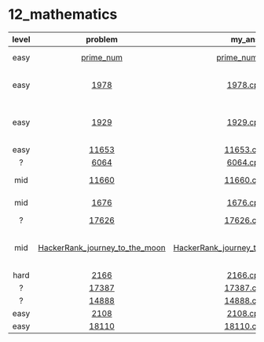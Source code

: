 # 12_mathematics
| level | problem | my_ans | hint |
| :--: | :--: | :--: | :--: |
| easy | [prime_num](https://www.acmicpc.net/problem/prime_num) | [prime_num.cpp](./prime_num/prime_num.cpp) | be caution for i = 2~ |
| easy | [1978](https://www.acmicpc.net/problem/1978) | [1978.cpp](./1978/1978.cpp) | be cuation for i * i <= num not < num |
| easy | [1929](https://www.acmicpc.net/problem/1929) | [1929.cpp](./1929/1929.cpp) | optimization with prime number definition |
| easy | [11653](https://www.acmicpc.net/problem/11653) | [11653.cpp](./11653/11653.cpp) |  |
| ? | [6064](https://www.acmicpc.net/problem/6064) | [6064.cpp](./6064/6064.cpp) |  |
| mid | [11660](https://www.acmicpc.net/problem/11660) | [11660.cpp](./11660/11660.cpp) | use stringBuilder |
| mid | [1676](https://www.acmicpc.net/problem/1676) | [1676.cpp](./1676/1676.cpp) | use prime_number |
| ? | [17626](https://www.acmicpc.net/problem/17626) | [17626.cpp](./17626/17626.cpp) |  |
| mid | [HackerRank_journey_to_the_moon](https://www.hackerrank.com/challenges/journey-to-the-moon/problem?isFullScreen=true) | [HackerRank_journey_to_the_moon.cpp](./HackerRank_journey_to_the_moon/HackerRank_journey_to_the_moon.cpp) | union_find, start case -> (n * (n - 1)) / 2 |
| hard | [2166](https://www.acmicpc.net/problem/2166) | [2166.cpp](./2166/2166.cpp) |  |
| ? | [17387](https://www.acmicpc.net/problem/17387) | [17387.cpp](./17387/17387.cpp) |  |
| ? | [14888](https://www.acmicpc.net/problem/14888) | [14888.cpp](./14888/14888.cpp) |  |
| easy | [2108](https://www.acmicpc.net/problem/2108) | [2108.cpp](./2108/2108.cpp) |  |
| easy | [18110](https://www.acmicpc.net/problem/18110) | [18110.cpp](./18110/18110.cpp) |  |
